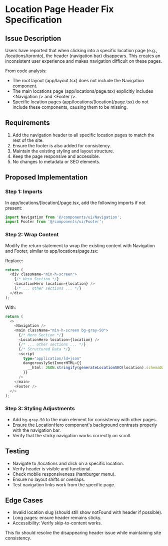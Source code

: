 # Location Page Header Fix Specification

## Issue Description

Users have reported that when clicking into a specific location page (e.g., /locations/toronto), the header (navigation bar) disappears. This creates an inconsistent user experience and makes navigation difficult on these pages.

From code analysis:
- The root layout (app/layout.tsx) does not include the Navigation component.
- The main locations page (app/locations/page.tsx) explicitly includes &lt;Navigation /&gt; and &lt;Footer /&gt;.
- Specific location pages (app/locations/[location]/page.tsx) do not include these components, causing them to be missing.

## Requirements

1. Add the navigation header to all specific location pages to match the rest of the site.
2. Ensure the footer is also added for consistency.
3. Maintain the existing styling and layout structure.
4. Keep the page responsive and accessible.
5. No changes to metadata or SEO elements.

## Proposed Implementation

### Step 1: Imports
In app/locations/[location]/page.tsx, add the following imports if not present:

```typescript
import Navigation from '@/components/ui/Navigation';
import Footer from '@/components/ui/Footer';
```

### Step 2: Wrap Content
Modify the return statement to wrap the existing content with Navigation and Footer, similar to app/locations/page.tsx:

Replace:
```typescript
return (
  <div className="min-h-screen">
    {/* Hero Section */}
    <LocationHero location={location} />
    {/* ... other sections ... */}
  </div>
);
```

With:
```typescript
return (
  <>
    <Navigation />
    <main className="min-h-screen bg-gray-50">
      {/* Hero Section */}
      <LocationHero location={location} />
      {/* ... other sections ... */}
      {/* Structured Data */}
      <script
        type="application/ld+json"
        dangerouslySetInnerHTML={{
          __html: JSON.stringify(generateLocationSEO(location).schemaData)
        }}
      />
    </main>
    <Footer />
  </>
);
```

### Step 3: Styling Adjustments
- Add `bg-gray-50` to the main element for consistency with other pages.
- Ensure the LocationHero component's background contrasts properly with the navigation bar.
- Verify that the sticky navigation works correctly on scroll.

## Testing
- Navigate to /locations and click on a specific location.
- Verify header is visible and functional.
- Check mobile responsiveness (hamburger menu).
- Ensure no layout shifts or overlaps.
- Test navigation links work from the specific page.

## Edge Cases
- Invalid location slug (should still show notFound with header if possible).
- Long pages: ensure header remains sticky.
- Accessibility: Verify skip-to-content works.

This fix should resolve the disappearing header issue while maintaining site consistency.
